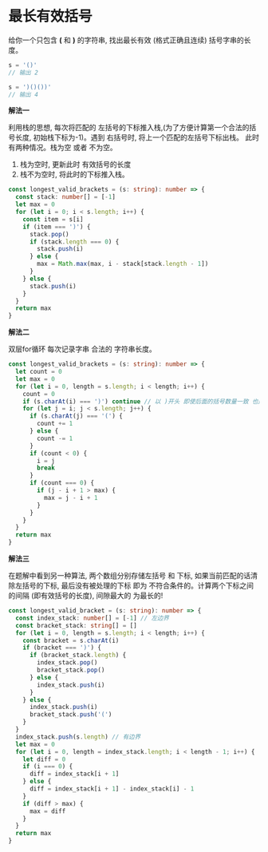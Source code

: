 # 最长有效括号

  给你一个只包含 **(** 和 **)** 的字符串, 找出最长有效 (格式正确且连续) 括号字串的长度。

```js
s = '()'
// 输出 2

s = ')()())'
// 输出 4
```

**解法一**

  利用栈的思想, 每次将匹配的 左括号的下标推入栈,(为了方便计算第一个合法的括号长度, 初始栈下标为-1)。遇到 右括号时, 将上一个匹配的左括号下标出栈。
  此时有两种情况。栈为空 或者 不为空。

1. 栈为空时, 更新此时 有效括号的长度
2. 栈不为空时, 将此时的下标推入栈。
```ts
const longest_valid_brackets = (s: string): number => {
  const stack: number[] = [-1]
  let max = 0
  for (let i = 0; i < s.length; i++) {
    const item = s[i]
    if (item === ')') {
      stack.pop()
      if (stack.length === 0) {
        stack.push(i)
      } else {
        max = Math.max(max, i - stack[stack.length - 1])
      }
    } else {
      stack.push(i)
    }
  }
  return max
}
```

**解法二**

  双层for循环 每次记录字串 合法的 字符串长度。
  
```ts
const longest_valid_brackets = (s: string): number => {
  let count = 0
  let max = 0
  for (let i = 0, length = s.length; i < length; i++) {
    count = 0
    if (s.charAt(i) === ')') continue // 以 )开头 即使后面的括号数量一致 也是不合法的
    for (let j = i; j < s.length; j++) {
      if (s.charAt(j) === '(') {
        count += 1
      } else {
        count -= 1
      }
      if (count < 0) {
        i = j
        break
      }
      if (count === 0) {
        if (j - i + 1 > max) {
          max = j - i + 1
        }
      }
    }
  }
  return max
}
```

**解法三**

  在题解中看到另一种算法, 两个数组分别存储左括号 和 下标, 如果当前匹配的话清除左括号的下标, 最后没有被处理的下标 即为 不符合条件的。计算两个下标之间的间隔
  (即有效括号的长度), 间隙最大的 为最长的!

```ts
const longest_valid_bracket = (s: string): number => {
  const index_stack: number[] = [-1] // 左边界
  const bracket_stack: string[] = []
  for (let i = 0, length = s.length; i < length; i++) {
    const bracket = s.charAt(i)
    if (bracket === ')') {
      if (bracket_stack.length) {
        index_stack.pop()
        bracket_stack.pop()
      } else {
        index_stack.push(i)
      }
    } else {
      index_stack.push(i)
      bracket_stack.push('(')
    }
  }
  index_stack.push(s.length) // 有边界
  let max = 0
  for (let i = 0, length = index_stack.length; i < length - 1; i++) {
    let diff = 0
    if (i === 0) {
      diff = index_stack[i + 1]
    } else {
      diff = index_stack[i + 1] - index_stack[i] - 1
    }
    if (diff > max) {
      max = diff
    }
  }
  return max
}
```